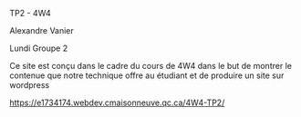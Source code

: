 TP2 - 4W4 

Alexandre Vanier

Lundi Groupe 2

Ce site est conçu dans le cadre du cours de 4W4 dans le but de montrer le contenue que notre technique offre au étudiant et de produire un site sur wordpress

https://e1734174.webdev.cmaisonneuve.qc.ca/4W4-TP2/
